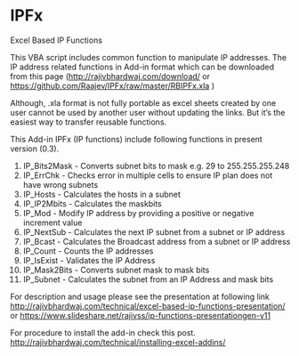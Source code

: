 # IPFx
Excel Based IP Functions

This VBA script includes common function to manipulate IP addresses. The IP address related functions in Add-in format which can be downloaded from this page (http://rajivbhardwaj.com/download/   or https://github.com/Raajev/IPFx/raw/master/RBIPFx.xla )

Although, .xla format is not fully portable as excel sheets created by one user cannot be used by another user without updating the links. But it’s the easiest way to transfer reusable functions.

This Add-in IPFx (IP functions) include following functions in present version (0.3).

1. IP_Bits2Mask - Converts subnet bits to mask e.g. 29 to 255.255.255.248
2. IP_ErrChk - Checks error in multiple cells to ensure IP plan does not have wrong subnets
3. IP_Hosts - Calculates the hosts in a subnet
4. IP_IP2Mbits -  Calculates the maskbits
5. IP_Mod - Modify IP address by providing a positive or negative increment value
6. IP_NextSub - Calculates the next IP subnet from a subnet or  IP address
7. IP_Bcast - Calculates the Broadcast address from a subnet or  IP address
8. IP_Count - Counts the IP addresses
9. IP_IsExist - Validates the IP Address
10. IP_Mask2Bits - Converts subnet mask to mask bits
11. IP_Subnet - Calculates the subnet from an IP Address and mask bits

For description and usage please see the presentation at following link
http://rajivbhardwaj.com/technical/excel-based-ip-functions-presentation/
or
https://www.slideshare.net/rajivss/ip-functions-presentationgen-v11


For procedure to install the add-in check this post.
http://rajivbhardwaj.com/technical/installing-excel-addins/
